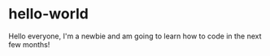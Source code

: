 # hello-world

Hello everyone, I'm a newbie and am going to learn how to code in the next few months! 
